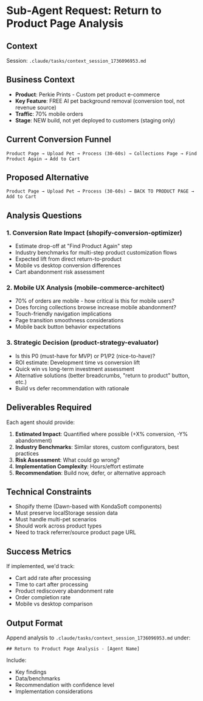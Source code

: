 # Sub-Agent Request: Return to Product Page Analysis

## Context
Session: `.claude/tasks/context_session_1736096953.md`

## Business Context
- **Product**: Perkie Prints - Custom pet product e-commerce
- **Key Feature**: FREE AI pet background removal (conversion tool, not revenue source)
- **Traffic**: 70% mobile orders
- **Stage**: NEW build, not yet deployed to customers (staging only)

## Current Conversion Funnel
```
Product Page → Upload Pet → Process (30-60s) → Collections Page → Find Product Again → Add to Cart
```

## Proposed Alternative
```
Product Page → Upload Pet → Process (30-60s) → BACK TO PRODUCT PAGE → Add to Cart
```

## Analysis Questions

### 1. Conversion Rate Impact (shopify-conversion-optimizer)
- Estimate drop-off at "Find Product Again" step
- Industry benchmarks for multi-step product customization flows
- Expected lift from direct return-to-product
- Mobile vs desktop conversion differences
- Cart abandonment risk assessment

### 2. Mobile UX Analysis (mobile-commerce-architect)
- 70% of orders are mobile - how critical is this for mobile users?
- Does forcing collections browse increase mobile abandonment?
- Touch-friendly navigation implications
- Page transition smoothness considerations
- Mobile back button behavior expectations

### 3. Strategic Decision (product-strategy-evaluator)
- Is this P0 (must-have for MVP) or P1/P2 (nice-to-have)?
- ROI estimate: Development time vs conversion lift
- Quick win vs long-term investment assessment
- Alternative solutions (better breadcrumbs, "return to product" button, etc.)
- Build vs defer recommendation with rationale

## Deliverables Required

Each agent should provide:

1. **Estimated Impact**: Quantified where possible (+X% conversion, -Y% abandonment)
2. **Industry Benchmarks**: Similar stores, custom configurators, best practices
3. **Risk Assessment**: What could go wrong?
4. **Implementation Complexity**: Hours/effort estimate
5. **Recommendation**: Build now, defer, or alternative approach

## Technical Constraints

- Shopify theme (Dawn-based with KondaSoft components)
- Must preserve localStorage session data
- Must handle multi-pet scenarios
- Should work across product types
- Need to track referrer/source product page URL

## Success Metrics

If implemented, we'd track:
- Cart add rate after processing
- Time to cart after processing
- Product rediscovery abandonment rate
- Order completion rate
- Mobile vs desktop comparison

## Output Format

Append analysis to `.claude/tasks/context_session_1736096953.md` under:
```
## Return to Product Page Analysis - [Agent Name]
```

Include:
- Key findings
- Data/benchmarks
- Recommendation with confidence level
- Implementation considerations
